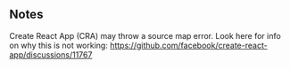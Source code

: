 ## Notes

Create React App (CRA) may throw a source map error.  Look here for info on why this is not working: 
https://github.com/facebook/create-react-app/discussions/11767
